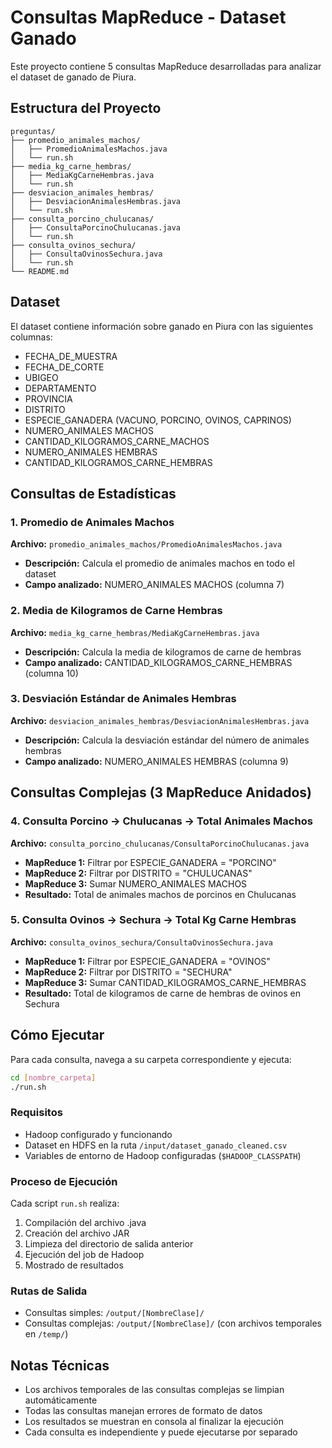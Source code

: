 # Consultas MapReduce - Dataset Ganado

Este proyecto contiene 5 consultas MapReduce desarrolladas para analizar el dataset de ganado de Piura.

## Estructura del Proyecto

```
preguntas/
├── promedio_animales_machos/
│   ├── PromedioAnimalesMachos.java
│   └── run.sh
├── media_kg_carne_hembras/
│   ├── MediaKgCarneHembras.java
│   └── run.sh
├── desviacion_animales_hembras/
│   ├── DesviacionAnimalesHembras.java
│   └── run.sh
├── consulta_porcino_chulucanas/
│   ├── ConsultaPorcinoChulucanas.java
│   └── run.sh
├── consulta_ovinos_sechura/
│   ├── ConsultaOvinosSechura.java
│   └── run.sh
└── README.md
```

## Dataset

El dataset contiene información sobre ganado en Piura con las siguientes columnas:
- FECHA_DE_MUESTRA
- FECHA_DE_CORTE
- UBIGEO
- DEPARTAMENTO
- PROVINCIA
- DISTRITO
- ESPECIE_GANADERA (VACUNO, PORCINO, OVINOS, CAPRINOS)
- NUMERO_ANIMALES MACHOS
- CANTIDAD_KILOGRAMOS_CARNE_MACHOS
- NUMERO_ANIMALES HEMBRAS
- CANTIDAD_KILOGRAMOS_CARNE_HEMBRAS

## Consultas de Estadísticas

### 1. Promedio de Animales Machos
**Archivo:** `promedio_animales_machos/PromedioAnimalesMachos.java`
- **Descripción:** Calcula el promedio de animales machos en todo el dataset
- **Campo analizado:** NUMERO_ANIMALES MACHOS (columna 7)

### 2. Media de Kilogramos de Carne Hembras
**Archivo:** `media_kg_carne_hembras/MediaKgCarneHembras.java`
- **Descripción:** Calcula la media de kilogramos de carne de hembras
- **Campo analizado:** CANTIDAD_KILOGRAMOS_CARNE_HEMBRAS (columna 10)

### 3. Desviación Estándar de Animales Hembras
**Archivo:** `desviacion_animales_hembras/DesviacionAnimalesHembras.java`
- **Descripción:** Calcula la desviación estándar del número de animales hembras
- **Campo analizado:** NUMERO_ANIMALES HEMBRAS (columna 9)

## Consultas Complejas (3 MapReduce Anidados)

### 4. Consulta Porcino → Chulucanas → Total Animales Machos
**Archivo:** `consulta_porcino_chulucanas/ConsultaPorcinoChulucanas.java`
- **MapReduce 1:** Filtrar por ESPECIE_GANADERA = "PORCINO"
- **MapReduce 2:** Filtrar por DISTRITO = "CHULUCANAS"
- **MapReduce 3:** Sumar NUMERO_ANIMALES MACHOS
- **Resultado:** Total de animales machos de porcinos en Chulucanas

### 5. Consulta Ovinos → Sechura → Total Kg Carne Hembras
**Archivo:** `consulta_ovinos_sechura/ConsultaOvinosSechura.java`
- **MapReduce 1:** Filtrar por ESPECIE_GANADERA = "OVINOS"
- **MapReduce 2:** Filtrar por DISTRITO = "SECHURA"
- **MapReduce 3:** Sumar CANTIDAD_KILOGRAMOS_CARNE_HEMBRAS
- **Resultado:** Total de kilogramos de carne de hembras de ovinos en Sechura

## Cómo Ejecutar

Para cada consulta, navega a su carpeta correspondiente y ejecuta:

```bash
cd [nombre_carpeta]
./run.sh
```

### Requisitos
- Hadoop configurado y funcionando
- Dataset en HDFS en la ruta `/input/dataset_ganado_cleaned.csv`
- Variables de entorno de Hadoop configuradas (`$HADOOP_CLASSPATH`)

### Proceso de Ejecución
Cada script `run.sh` realiza:
1. Compilación del archivo .java
2. Creación del archivo JAR
3. Limpieza del directorio de salida anterior
4. Ejecución del job de Hadoop
5. Mostrado de resultados

### Rutas de Salida
- Consultas simples: `/output/[NombreClase]/`
- Consultas complejas: `/output/[NombreClase]/` (con archivos temporales en `/temp/`)

## Notas Técnicas

- Los archivos temporales de las consultas complejas se limpian automáticamente
- Todas las consultas manejan errores de formato de datos
- Los resultados se muestran en consola al finalizar la ejecución
- Cada consulta es independiente y puede ejecutarse por separado
